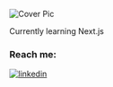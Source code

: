 ![Cover Pic](https://github.com/alexandrapricop/alexandrapricop/assets/49493413/231f4c89-19fc-40da-b48d-b07e964235b9)

Currently learning Next.js

<h3> Reach me: </h3>
<a href="https://www.linkedin.com/in/alexandrag-pricop/" target="_blank">  
  <img src="https://img.shields.io/badge/LinkedIn-0077B5?style=for-the-badge&logo=linkedin&logoColor=white" alt="linkedin" />
</a>

